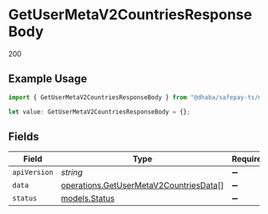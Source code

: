 # GetUserMetaV2CountriesResponseBody

200

## Example Usage

```typescript
import { GetUserMetaV2CountriesResponseBody } from "@dhaba/safepay-ts/models/operations";

let value: GetUserMetaV2CountriesResponseBody = {};
```

## Fields

| Field                                                                                            | Type                                                                                             | Required                                                                                         | Description                                                                                      |
| ------------------------------------------------------------------------------------------------ | ------------------------------------------------------------------------------------------------ | ------------------------------------------------------------------------------------------------ | ------------------------------------------------------------------------------------------------ |
| `apiVersion`                                                                                     | *string*                                                                                         | :heavy_minus_sign:                                                                               | N/A                                                                                              |
| `data`                                                                                           | [operations.GetUserMetaV2CountriesData](../../models/operations/getusermetav2countriesdata.md)[] | :heavy_minus_sign:                                                                               | N/A                                                                                              |
| `status`                                                                                         | [models.Status](../../models/status.md)                                                          | :heavy_minus_sign:                                                                               | N/A                                                                                              |